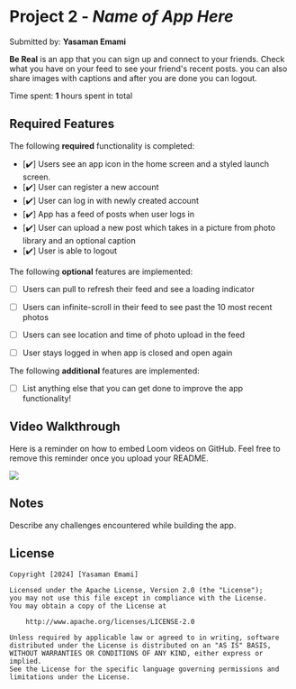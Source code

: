 # Project 2 - *Name of App Here*

Submitted by: **Yasaman Emami**

**Be Real** is an app that you can sign up and connect to your friends. Check what you have on your feed to see your friend's recent posts. you can also share images with captions and after you are done you can logout. 

Time spent: **1** hours spent in total

## Required Features

The following **required** functionality is completed:

- [✔️] Users see an app icon in the home screen and a styled launch screen.
- [✔️] User can register a new account
- [✔️] User can log in with newly created account
- [✔️] App has a feed of posts when user logs in
- [✔️] User can upload a new post which takes in a picture from photo library and an optional caption	
- [✔️] User is able to logout	
 
The following **optional** features are implemented:

- [ ] Users can pull to refresh their feed and see a loading indicator
- [ ] Users can infinite-scroll in their feed to see past the 10 most recent photos
- [ ] Users can see location and time of photo upload in the feed	
- [ ] User stays logged in when app is closed and open again	


The following **additional** features are implemented:

- [ ] List anything else that you can get done to improve the app functionality!

## Video Walkthrough

Here is a reminder on how to embed Loom videos on GitHub. Feel free to remove this reminder once you upload your README. 

<img src="http://g.recordit.co/iE5N3Jsxqw.gif"></img>

## Notes

Describe any challenges encountered while building the app.

## License

    Copyright [2024] [Yasaman Emami]

    Licensed under the Apache License, Version 2.0 (the "License");
    you may not use this file except in compliance with the License.
    You may obtain a copy of the License at

        http://www.apache.org/licenses/LICENSE-2.0

    Unless required by applicable law or agreed to in writing, software
    distributed under the License is distributed on an "AS IS" BASIS,
    WITHOUT WARRANTIES OR CONDITIONS OF ANY KIND, either express or implied.
    See the License for the specific language governing permissions and
    limitations under the License.
